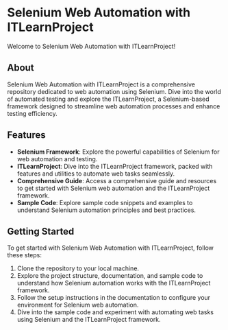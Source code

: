 # Selenium Web Automation with ITLearnProject

Welcome to Selenium Web Automation with ITLearnProject!

## About

Selenium Web Automation with ITLearnProject is a comprehensive repository dedicated to web automation using Selenium. Dive into the world of automated testing and explore the ITLearnProject, a Selenium-based framework designed to streamline web automation processes and enhance testing efficiency.

## Features

- **Selenium Framework**: Explore the powerful capabilities of Selenium for web automation and testing.
- **ITLearnProject**: Dive into the ITLearnProject framework, packed with features and utilities to automate web tasks seamlessly.
- **Comprehensive Guide**: Access a comprehensive guide and resources to get started with Selenium web automation and the ITLearnProject framework.
- **Sample Code**: Explore sample code snippets and examples to understand Selenium automation principles and best practices.

## Getting Started

To get started with Selenium Web Automation with ITLearnProject, follow these steps:

1. Clone the repository to your local machine.
2. Explore the project structure, documentation, and sample code to understand how Selenium automation works with the ITLearnProject framework.
3. Follow the setup instructions in the documentation to configure your environment for Selenium web automation.
4. Dive into the sample code and experiment with automating web tasks using Selenium and the ITLearnProject framework.
